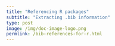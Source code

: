 ```yaml
---
title: "Referencing R packages"
subtitle: "Extracting .bib information"
type: post
image: /img/doc-image-logo.png
permlink: /bib-references-for-r.html
---
```


